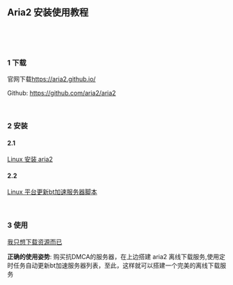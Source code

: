 ## Aria2 安装使用教程  

​    

​    

### 1 下载  

官网下载[<https://aria2.github.io/>](<https://aria2.github.io/> "<https://aria2.github.io/>")  

Github: [<https://github.com/aria2/aria2>](<https://github.com/aria2/aria2> "<https://github.com/aria2/aria2>")  

​    

### 2 安装    

#### 2.1 

[Linux 安装 aria2](../../../Tools/aria2c/1.linux%E5%AE%89%E8%A3%85aria2c.md "../../../Tools/aria2c/1.linux%E5%AE%89%E8%A3%85aria2c.md")  

#### 2.2 

[Linux 平台更新bt加速服务器脚本](../../../Tools/aria2c/2.Linux%E5%B9%B3%E5%8F%B0%E6%9B%B4%E6%96%B0bt%E5%8A%A0%E9%80%9F%E6%9C%8D%E5%8A%A1%E5%99%A8%E8%84%9A%E6%9C%AC.md "../../../Tools/aria2c/2.Linux%E5%B9%B3%E5%8F%B0%E6%9B%B4%E6%96%B0bt%E5%8A%A0%E9%80%9F%E6%9C%8D%E5%8A%A1%E5%99%A8%E8%84%9A%E6%9C%AC.md")  

​        

### 3 使用  

[我只想下载资源而已](<https://www.jianshu.com/p/dc2826486d61> "<https://www.jianshu.com/p/dc2826486d61>")  

**正确的使用姿势**: 购买抗DMCA的服务器，在上边搭建 aria2 离线下载服务,使用定时任务自动更新bt加速服务器列表，至此，这样就可以搭建一个完美的离线下载服务  




